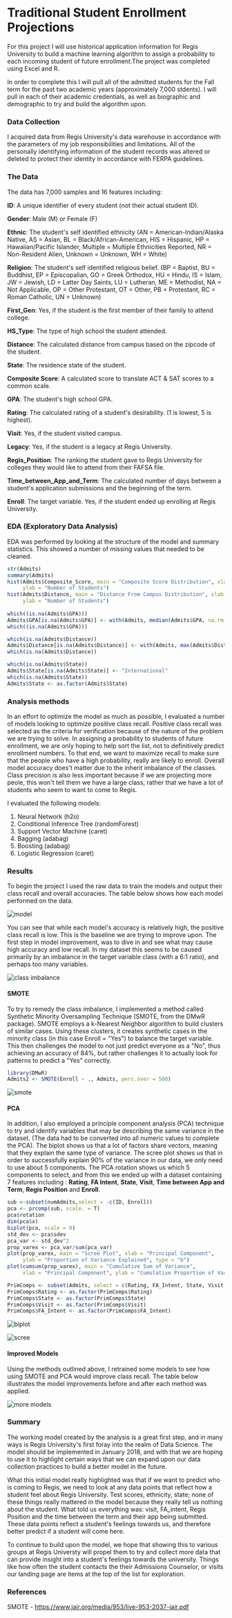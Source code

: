 # **Traditional Student Enrollment Projections**    

  For this project I will use historical application information for Regis University to build a machine learning algorithm to assign a probability to each incoming student of future enrollment.The project was completed using Excel and R.

  In order to complete this I will pull all of the admitted students for the Fall term for the past two academic years (approximately 7,000 stdents). I will pull in each of their academic credentials, as well as biographic and demographic to try and build the algorithm upon.

### **Data Collection**

  I acquired data from Regis University's data warehouse in accordance with the parameters of my job responsibilities and limitations. All of the personally identifying information of the student records was altered or deleted to protect their identity in accordance with FERPA guidelines.    


### **The Data**    

  The data has 7,000 samples and 16 features including:

**ID**: A unique identifier of every student (not their actual student ID).

**Gender**: Male (M) or Female (F)

**Ethnic**: The student's self identified ethnicity (AN = American-Indian/Alaska Native, AS = Asian, BL = Black/African-American,                     HIS =     Hispanic, HP = Hawaiian/Pacific Islander, Multiple = Multiple Ethnicities Reported, NR = Non-Resident Alien,                     Unknown = Unknown, WH = White)

**Religion**: The student's self identified religious belief. (BP = Baptist, BU = Buddhist, EP = Episcopalian, GO = Greek Orthodox,                     HU = Hindu, IS = Islam, JW = Jewish, LD = Latter Day Saints, LU = Lutheran, ME = Methodist, NA = Not Applicable,                           OP = Other Protestant, OT = Other, PB = Protestant, RC = Roman Catholic, UN = Unknown)

**First_Gen**: Yes, if the student is the first member of their family to attend college.

**HS_Type**: The type of high school the student attended.

**Distance**: The calculated distance from campus based on the zipcode of the student.

**State**: The residence state of the student.

**Composite Score**: A calculated score to translate ACT & SAT scores to a common scale.

**GPA**: The student's high school GPA.

**Rating**: The calculated rating of a student's desirability. (1 is lowest, 5 is highest).

**Visit**: Yes, if the student visited campus.

**Legacy**: Yes, if the student is a legacy at Regis University.

**Regis_Position**: The ranking the student gave to Regis University for colleges they would like to attend from their FAFSA file.

**Time_between_App_and_Term**: The calculated number of days between a student's application submissions and the beginning of the term.

**Enroll**: The target variable. Yes, if the student ended up enrolling at Regis University.    

### **EDA (Exploratory Data Analysis)**  

  EDA was performed by looking at the structure of the model and summary statistics. This showed a number of missing values that needed to be cleaned. 

```R
str(Admits)
summary(Admits)
hist(Admits$Composite_Score, main = "Composite Score Distribution", xlab = "Composite Score", 
     ylab = "Number of Students")
hist(Admits$Distance, main = "Distance From Campus Distribution", xlab = "Distance (miles)", 
     ylab = "Number of Students")
     
which((is.na(Admits$GPA)))
Admits$GPA[is.na(Admits$GPA)] <- with(Admits, median(Admits$GPA, na.rm = TRUE))
which((is.na(Admits$GPA)))

which(is.na(Admits$Distance))
Admits$Distance[is.na(Admits$Distance)] <- with(Admits, max(Admits$Distance, na.rm = TRUE))
which(is.na(Admits$Distance))

which(is.na(Admits$State))
Admits$State[is.na(Admits$State)] <- "International"
which(is.na(Admits$State))
Admits$State <- as.factor(Admits$State)
```

### **Analysis methods**

  In an effort to optimize the model as much as possible, I evaluated a number of models looking to optimize positive class recall. Positive class recall was selected as the criteria for verification because of the nature of the problem we are trying to solve. In assigning a probability to students of future enrollment, we are only hoping to help sort the list, not to definitively predict enrollment numbers. To that end, we want to maximize recall to make sure that the people who have a high probability, really are likely to enroll. Overall model accuracy does't matter due to the inherit imbalance of the classes. Class precision is also less important because if we are projecting more peole, this won't tell them we have a large class, rather that we have a lot of students who seem to want to come to Regis.    

I evaluated the following models:

1. Neural Network (h2o)
2. Conditional Inference Tree (randomForest)
3. Support Vector Machine (caret)
4. Bagging (adabag)
5. Boosting (adabag)
6. Logistic Regression (caret)

### **Results**

  To begin the project I used the raw data to train the models and output their class recall and overall accuracies. The table below shows how each model performed on the data.

![model](https://user-images.githubusercontent.com/17519823/27606569-12fcf7d0-5b3e-11e7-8d9b-6f0cb1c33e0f.png)

  You can see that while each model's accuracy is relatively high, the positive class recall is low. This is the baseline we are trying to improve upon. The first step in model improvement, was to dive in and see what may cause high accuracy and low recall. In my dataset this seems to be caused primarily by an imbalance in the target variable class (with a 6:1 ratio), and perhaps too many variables. 

![class imbalance](https://user-images.githubusercontent.com/17519823/27609674-d85fcd68-5b48-11e7-9b58-9cfe7c8e947b.png)


#### **SMOTE**    
  To try to remedy the class imbalance, I implemented a method called Synthetic Minority Oversampling Technique (SMOTE, from the DMwR package). SMOTE employs a k-Nearest Neighbor algorithm to build clusters of similar cases. Using these clusters, it creates synthetic cases in the minority class (in this case Enroll = "Yes") to balance the target variable. This then challenges the model to not just predict everyone as a "No", thus achieving an accuracy of 84%, but rather challenges it to actually look for patterns to predict a "Yes" correctly.    

```R
library(DMwR)
Admits2 <- SMOTE(Enroll ~ ., Admits, perc.over = 500)
```
![smote](https://user-images.githubusercontent.com/17519823/27609865-87292704-5b49-11e7-98ea-8695e1bf9ce4.png)

#### **PCA**    
  In addition, I also employed a principle component analysis (PCA) technique to try and identify variables that may be describing the same variance in the dataset. (The data had to be converted into all numeric values to complete the PCA). The biplot shows us that a lot of factors share vectors, meaning that they explain the same type of variance. The scree plot shows us that in order to successfully explain 90% of the variance in our data, we only need to use about 5 components. The PCA rotation shows us which 5 components to select, and from this we ended up with a dataset containing 7 features including : **Rating**, **FA Intent**, **State**, **Visit**, **Time between App and Term**, **Regis Position** and **Enroll**.

```R
sub <-subset(numAdmits,select = -c(ID, Enroll))
pca <- prcomp(sub, scale. = T)
pca$rotation
dim(pca$x)
biplot(pca, scale = 0)
std_dev <- pca$sdev
pca_var <- std_dev^2
prop_varex <- pca_var/sum(pca_var)
plot(prop_varex, main = "Scree Plot", xlab = "Principal Component", 
     ylab = "Proportion of Variance Explained", type = "b")
plot(cumsum(prop_varex), main = "Cumulative Sum of Variance", 
     xlab = "Principal Component", ylab = "Cumulative Proportion of Variance Explained", type = "b")

PrimComps <- subset(Admits, select = c(Rating, FA_Intent, State, Visit, Time_between_App_and_Term, Regis_Position, Enroll))
PrimComps$Rating <- as.factor(PrimComps$Rating)
PrimComps$State <- as.factor(PrimComps$State)
PrimComps$Visit <- as.factor(PrimComps$Visit)
PrimComps$FA_Intent <- as.factor(PrimComps$FA_Intent)
```

![biplot](https://user-images.githubusercontent.com/17519823/27610211-a7392ff2-5b4a-11e7-9501-f6763ccca56a.png)

![scree](https://user-images.githubusercontent.com/17519823/27610309-0dcdf360-5b4b-11e7-89f9-53e24266e23d.png)

#### **Improved Models**
  Using the methods outlined above, I retrained some models to see how using SMOTE and PCA would improve class recall. The table below illustrates the model improvements before and after each method was applied. 

![more models](https://user-images.githubusercontent.com/17519823/27612133-6525f6f6-5b52-11e7-8b59-cdea659939ee.png)

### **Summary**

  The working model created by the analysis is a great first step, and in many ways is Regis University's first foray into the realm of Data Science. The model should be implemented in January 2018, and with that we are hoping to use it to highlight certain ways that we can expand upon our data collection practices to build a better model in the future.     

  What this initial model really highlighted was that if we want to predict who is coming to Regis, we need to look at any data points that reflect how a student feel about Regis University. Test scores, ethnicity, state; none of these things really mattered in the model because they really tell us nothing about the student. What told us everything was: visit, FA_intent, Regis Position and the time between the term and their app being submitted. These data points reflect a student's feelings towards us, and therefore better predict if a student will come here. 

  To continue to build upon the model, we hope that showing this to various groups at Regis Universty will propel them to try and collect more data that can provide insight into a student's feelings towards the university. Things like how often the student contacts the their Admissions Counselor, or visits our landing page are items at the top of the list for exploration.

### **References**

SMOTE - https://www.jair.org/media/953/live-953-2037-jair.pdf
